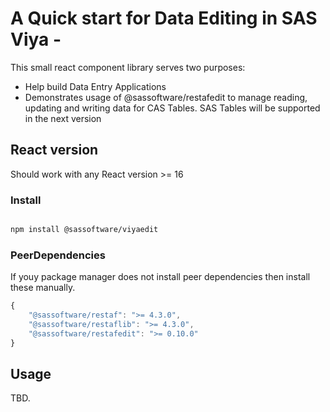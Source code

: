 # A Quick start for Data Editing in SAS Viya - 

This small react component library serves two purposes:

- Help build Data Entry Applications 
- Demonstrates usage of @sassoftware/restafedit to manage reading, updating and writing data for CAS Tables.
    SAS Tables will be supported in the next version

## React version

Should work with any  React version >= 16

### Install

```sh

npm install @sassoftware/viyaedit

```

### PeerDependencies

If youy package manager does not install peer dependencies then install these manually.

```js
{
    "@sassoftware/restaf": ">= 4.3.0",
    "@sassoftware/restaflib": ">= 4.3.0",
    "@sassoftware/restafedit": ">= 0.10.0"
}

```
## Usage

TBD.
